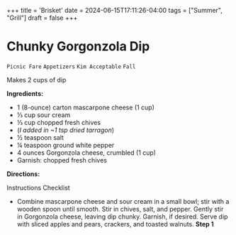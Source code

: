 +++
title = 'Brisket'
date = 2024-06-15T17:11:26-04:00
tags = ["Summer", "Grill"]
draft = false
+++
# Chunky Gorgonzola Dip

`Picnic Fare` `Appetizers` `Kim Acceptable` `Fall`

Makes 2 cups of dip

**Ingredients:**

- 1 (8-ounce) carton mascarpone cheese (1 cup) 
- ⅓ cup sour cream 
- ⅓ cup chopped fresh chives 
- (_I added in ~1 tsp dried tarragon_)
- ½ teaspoon salt 
- ¼ teaspoon ground white pepper 
- 4 ounces Gorgonzola cheese, crumbled (1 cup) 
- Garnish: chopped fresh chives

**Directions:**

Instructions Checklist

- Combine mascarpone cheese and sour cream in a small bowl; stir with a wooden spoon until smooth. Stir in chives, salt, and pepper. Gently stir in Gorgonzola cheese, leaving dip chunky. Garnish, if desired. Serve dip with sliced apples and pears, crackers, and toasted walnuts.
    **Step 1**
